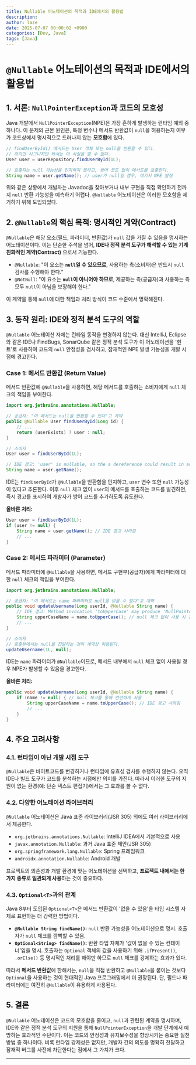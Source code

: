```yaml
---
title: Nullable 어노테이션의 목적과 IDE에서의 활용법
description: 
author: laze
date: 2025-07-07 00:00:02 +0900
categories: [Dev, Java]
tags: [Java]
---
```

# `@Nullable` 어노테이션의 목적과 IDE에서의 활용법

## 1. 서론: `NullPointerException`과 코드의 모호성

Java 개발에서 `NullPointerException`(NPE)은 가장 흔하게 발생하는 런타임 예외 중 하나다. 이 문제의 근본 원인은, 특정 변수나 메서드 반환값이 `null`을 허용하는지 여부가 코드상에서 명시적으로 드러나지 않는 **모호함**에 있다.

```java
// findUserById() 메서드는 User 객체 또는 null을 반환할 수 있다.
// 하지만 시그니처만 봐서는 이 사실을 알 수 없다.
User user = userRepository.findUserById(1L);

// 호출자는 null 가능성을 인지하지 못하고, 방어 코드 없이 메서드를 호출한다.
String name = user.getName(); // user가 null일 경우, 여기서 NPE 발생
```

위와 같은 상황에서 개발자는 Javadoc을 찾아보거나 내부 구현을 직접 확인하기 전까지 `null` 반환 가능성을 예측하기 어렵다. `@Nullable` 어노테이션은 이러한 모호함을 제거하기 위해 도입되었다.

## 2. `@Nullable`의 핵심 목적: 명시적인 계약(Contract)

`@Nullable`은 해당 요소(필드, 파라미터, 반환값)가 `null` 값을 가질 수 있음을 명시하는 어노테이션이다. 이는 단순한 주석을 넘어, **IDE나 정적 분석 도구가 해석할 수 있는 기계 친화적인 계약(Contract)** 으로서 기능한다.

- `@Nullable`: "이 요소는 **`null`일 수 있으므로**, 사용하는 측(소비자)은 반드시 `null` 검사를 수행해야 한다."
- `@NotNull`: "이 요소는 **`null`이 아니어야 하므로**, 제공하는 측(공급자)과 사용하는 측 모두 `null`이 아님을 보장해야 한다."

이 계약을 통해 `null`에 대한 책임과 처리 방식이 코드 수준에서 명확해진다.

## 3. 동작 원리: IDE와 정적 분석 도구의 역할

`@Nullable` 어노테이션 자체는 런타임 동작을 변경하지 않는다. 대신 IntelliJ, Eclipse와 같은 IDE나 FindBugs, SonarQube 같은 정적 분석 도구가 이 어노테이션을 '힌트'로 사용하여 코드의 `null` 안정성을 검사하고, 잠재적인 NPE 발생 가능성을 개발 시점에 경고한다.

### Case 1: 메서드 반환값 (Return Value)

메서드 반환값에 `@Nullable`을 사용하면, 해당 메서드를 호출하는 소비자에게 `null` 체크의 책임을 부여한다.

```java
import org.jetbrains.annotations.Nullable;

// 공급자: "이 메서드는 null을 반환할 수 있다"고 계약
public @Nullable User findUserById(Long id) {
    // ...
    return (userExists) ? user : null;
}

// 소비자
User user = findUserById(1L);

// IDE 경고: 'user' is nullable, so the a dereference could result in an NPE.
String name = user.getName();
```

IDE는 `findUserById`가 `@Nullable`을 반환함을 인지하고, `user` 변수 또한 `null` 가능성이 있다고 추론한다. 이후 `null` 체크 없이 `user`의 메서드를 호출하는 코드를 발견하면, 즉시 경고를 표시하여 개발자가 방어 코드를 추가하도록 유도한다.

**올바른 처리:**

```java
User user = findUserById(1L);
if (user != null) {
    String name = user.getName(); // IDE 경고 사라짐
    // ...
}
```

### Case 2: 메서드 파라미터 (Parameter)

메서드 파라미터에 `@Nullable`을 사용하면, 메서드 구현부(공급자)에게 파라미터에 대한 `null` 체크의 책임을 부여한다.

```java
import org.jetbrains.annotations.Nullable;

// 공급자: "이 메서드는 name 파라미터로 null을 받을 수 있다"고 계약
public void updateUsername(Long userId, @Nullable String name) {
    // IDE 경고: Method invocation 'toUpperCase' may produce 'NullPointerException'.
    String upperCaseName = name.toUpperCase(); // null 체크 없이 사용 시 경고
    // ...
}

// 소비자
// 호출부에서는 null을 전달하는 것이 계약상 허용된다.
updateUsername(1L, null);
```

IDE는 `name` 파라미터가 `@Nullable`이므로, 메서드 내부에서 `null` 체크 없이 사용될 경우 NPE가 발생할 수 있음을 경고한다.

**올바른 처리:**

```java
public void updateUsername(Long userId, @Nullable String name) {
    if (name != null) { // null 체크를 통해 안전하게 사용
        String upperCaseName = name.toUpperCase(); // IDE 경고 사라짐
        // ...
    }
}
```

## 4. 주요 고려사항

### 4.1. 런타임이 아닌 개발 시점 도구

`@Nullable`은 바이트코드를 변경하거나 런타임에 유효성 검사를 수행하지 않는다. 오직 IDE나 빌드 도구가 코드를 분석하는 시점에만 의미를 가진다. 따라서 이러한 도구의 지원이 없는 환경(예: 단순 텍스트 편집기)에서는 그 효과를 볼 수 없다.

### 4.2. 다양한 어노테이션 라이브러리

`@Nullable` 어노테이션은 Java 표준 라이브러리(JSR 305) 외에도 여러 라이브러리에서 제공한다.

- `org.jetbrains.annotations.Nullable`: IntelliJ IDEA에서 기본적으로 사용
- `javax.annotation.Nullable`: 과거 Java 표준 제안(JSR 305)
- `org.springframework.lang.Nullable`: Spring 프레임워크
- `androidx.annotation.Nullable`: Android 개발

프로젝트의 의존성과 개발 환경에 맞는 어노테이션을 선택하고, **프로젝트 내에서는 한 가지 종류로 일관되게 사용**하는 것이 중요하다.

### 4.3. `Optional<T>`과의 관계

Java 8부터 도입된 `Optional<T>`은 메서드 반환값이 '없을 수 있음'을 타입 시스템 자체로 표현하는 더 강력한 방법이다.

- **`@Nullable String findName()`:** `null` 반환 가능성을 어노테이션으로 명시. 호출자가 `null` 체크를 깜빡할 수 있음.
- **`Optional<String> findName()`:** 반환 타입 자체가 '값이 없을 수 있는 컨테이너'임을 명시. 호출자는 `Optional` 객체의 값을 사용하기 위해 `.ifPresent()`, `.orElse()` 등 명시적인 처리를 해야만 하므로 `null` 체크를 강제하는 효과가 있다.

따라서 **메서드 반환값**에 한해서는, `null`을 직접 반환하고 `@Nullable`을 붙이는 것보다 `Optional`을 사용하는 것이 현대적인 Java 프로그래밍에서 더 권장된다. 단, 필드나 파라미터에는 여전히 `@Nullable`이 유용하게 사용된다.

## 5. 결론

`@Nullable` 어노테이션은 코드의 모호함을 줄이고, `null`과 관련된 계약을 명시하며, IDE와 같은 정적 분석 도구의 지원을 통해 `NullPointerException`을 개발 단계에서 예방하는 효과적인 수단이다. 이는 코드의 안정성과 유지보수성을 향상시키는 중요한 실천 방법 중 하나이다. 비록 런타임 강제성은 없지만, 개발자 간의 의도를 명확히 전달하고 잠재적 버그를 사전에 차단한다는 점에서 그 가치가 크다.

---
